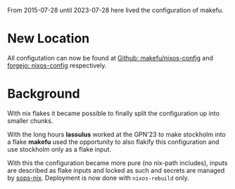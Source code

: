 From 2015-07-28 until 2023-07-28 here lived the configuration of makefu.

# New Location
All configutation can now be found at [Github: makefu/nixos-config](
https://github.com/makefu/nixos-config ) and [forgejo: nixos-config](
https://cgit.euer.krebsco.de/makefu/nixos-config ) respectively.

# Background
With nix flakes it became possible to finally split the configuration up
into smaller chunks.

With the long hours **lassulus** worked at the GPN'23 to make stockholm into a
flake **makefu** used the opportunity to also flakify this configuration and
use stockholm only as a flake input.

With this the configuration became more pure (no nix-path includes), inputs are
described as flake inputs and locked as such and secrets are managed by
[sops-nix]( https://github.com/Mic92/sops-nix ). Deployment is now done with
`nixos-rebuild` only.
